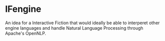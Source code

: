 # IFengine
An idea for a Interactive Fiction that would ideally be able to interperet other engine languages and handle Natural Language Processing through Apache's OpenNLP.
